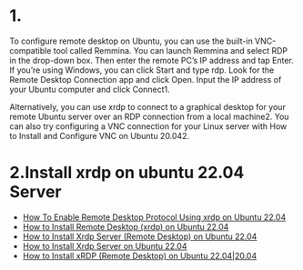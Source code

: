 # 1. 
To configure remote desktop on Ubuntu, you can use the built-in VNC-compatible tool called Remmina. You can launch Remmina and select RDP in the drop-down box. Then enter the remote PC’s IP address and tap Enter. If you’re using Windows, you can click Start and type rdp. Look for the Remote Desktop Connection app and click Open. Input the IP address of your Ubuntu computer and click Connect1.


Alternatively, you can use xrdp to connect to a graphical desktop for your remote Ubuntu server over an RDP connection from a local machine2. You can also try configuring a VNC connection for your Linux server with How to Install and Configure VNC on Ubuntu 20.042.


# 2.Install xrdp on ubuntu 22.04 Server
- [How To Enable Remote Desktop Protocol Using xrdp on Ubuntu 22.04](https://www.digitalocean.com/community/tutorials/how-to-enable-remote-desktop-protocol-using-xrdp-on-ubuntu-22-04)
- [How to Install Remote Desktop (xrdp) on Ubuntu 22.04](https://www.tutsmake.com/how-to-install-remote-desktop-xrdp-on-ubuntu-22-04/)
- [How to Install Xrdp Server (Remote Desktop) on Ubuntu 22.04](https://itslinuxfoss.com/install-xrdp-server-ubuntu-22-04/)
- [How to Install Xrdp Server on Ubuntu 22.04](https://utho.com/docs/tutorial/how-to-install-xrdp-server-on-ubuntu-22-04/)
- [How to Install xRDP (Remote Desktop) on Ubuntu 22.04|20.04](https://bytexd.com/xrdp-ubuntu/)

